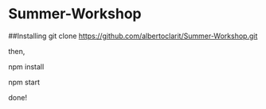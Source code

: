 # Summer-Workshop

##Installing
git clone https://github.com/albertoclarit/Summer-Workshop.git

then,

npm install

npm start

done!
